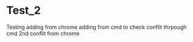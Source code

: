 # Test_2
Testing
adding from chrome
adding from cmd to check conflit thrpough cmd 
2nd conflit from chrome